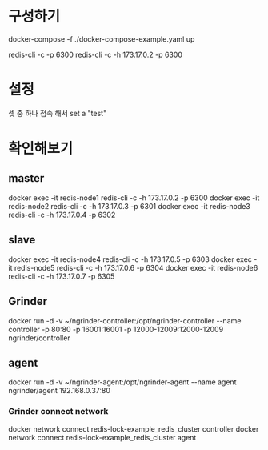 # 구성하기

docker-compose -f ./docker-compose-example.yaml up

redis-cli -c -p 6300
redis-cli -c -h 173.17.0.2 -p 6300

# 설정

셋 중 하나 접속 해서
set a "test"

# 확인해보기

## master
docker exec -it redis-node1 redis-cli -c -h 173.17.0.2 -p 6300
docker exec -it redis-node2 redis-cli -c -h 173.17.0.3 -p 6301
docker exec -it redis-node3 redis-cli -c -h 173.17.0.4 -p 6302

## slave
docker exec -it redis-node4 redis-cli -c -h 173.17.0.5 -p 6303
docker exec -it redis-node5 redis-cli -c -h 173.17.0.6 -p 6304
docker exec -it redis-node6 redis-cli -c -h 173.17.0.7 -p 6305


## Grinder
docker run -d -v ~/ngrinder-controller:/opt/ngrinder-controller --name controller -p 80:80 -p 16001:16001 -p 12000-12009:12000-12009 ngrinder/controller

## agent
docker run -d -v ~/ngrinder-agent:/opt/ngrinder-agent --name agent ngrinder/agent 192.168.0.37:80

### Grinder connect network
docker network connect redis-lock-example_redis_cluster controller
docker network connect redis-lock-example_redis_cluster agent
